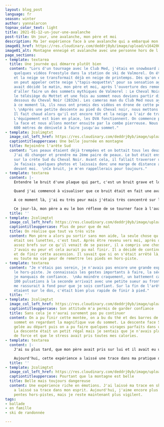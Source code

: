 ```yaml
---
layout: blog_post
language: fr
season: winter
author: yannalarcon
topnav_color_text: light
title: 2021-01-12-un-jour-une-avalanche
post-title: Un jour, une avalanche, mon père et moi
description: Ma 1er expérience face à une avalanche qui a embarqué mon père s'en l'ensevelir.
image01_href: https://res.cloudinary.com/deddrj0yb/image/upload/v1642001284/website/blog/Avalanche/20180323_105259_c53ror.jpg
image01_alt: Montagne enneigé et avalanche avec une personne hors de l'avalanche
page_sections:
- template: textarea
  title: Une journée qui démarre plutôt bien
  content: "Lors d'un tournage avec le Club Med, j'étais en snowboard afin de faire
    quelques vidéos Freestyle dans la station de ski de Valmorel. On était le 23 Mars
    et la neige se transformait déjà en neige de printemps. Dès qu'on est en hors-piste,
    on peut appeler cette neige \"tapis-moquette\" pour sa sensation agréable.  \nOn
    avait décidé le matin, mon père et moi, après l'ouverture des remontées mécaniques
    d'aller faire un des sommets mythiques de Valmorel : Le Cheval Noir.  \nOn a pris
    le télésiège du Mottet et une fois au sommet nous devions partir directement en
    dessous du Cheval Noir (2832m). Les cameras man du Club Med nous ayant repéré
    à ce moment là, ils nous ont promis des vidéos en drone de cette petite ascension.
    \ \nAprès une petite descente au pied du Cheval noir, nous mettons les peaux.
    Il fait chaud alors qu'il est encore tôt et la neige a l'air de transformer rapidement.
    L'équipement est bien en place, les DVA fonctionnent. On commence par traverser
    la face et nous allons monter ensuite par la combe pierreuse. Nous avons environ
    600 mètres de dénivelé à faire jusqu'au sommet."
- template: 2colimgtxt
  image_col_left_href: https://res.cloudinary.com/deddrj0yb/image/upload/v1642001284/website/blog/Avalanche/20180323_101548_jkimdu.jpg
  captiontitleuppercase: Une belle journée en montagne
  title: Rejoindre l'arête Sud
  content: "Les peaux étaient déjà trempées et on bottait tous les deux beaucoup.
    J'ai dû changer et prendre ma 2ème paire de peaux. Le but était ensuite d'arriver
    sur la crète Sud du Cheval Noir. Avant cela, il fallait traverser une longue partie.
    Je faisais quelques photos et laissais donc une marge de distance avec mon père
    devant moi.  \nCe bruit, je m'en rappellerais pour toujours."
- template: textarea
  content: |-
    Entendre le bruit d'une plaque qui part, c'est un bruit grave et lourd, comme un coup de tonnerre mais dans la montagne. C'était assez irréel comme moment et jamais on n'aurait pu penser qu'une plaque parte à cet endroit.

    Quand j'ai commencé à visualiser que ce bruit était en fait une avalanche, la réalité m'a frappé de plein fouet. J'ai compris qu'une plaque venait de partir au moins 50m au dessus de nous. Elle était assez large mais pas trop épaisse, elle n'est donc pas partie vite. Cela m'a permis de reculer le plus rapidement possible. Je criais sur mon père en ayant peur qu'il se fasse prendre. Lui courait, essayant tant bien que mal d'esquiver l'avalanche. Par chance, elle n'a pas eu le temps de prendre beaucoup de vitesse, elle était lourde et glissait doucement avec de la neige compacte. Mon père est tombé en essayant de courir avec les skis.

    A ce moment là, j'ai eu très peur mais j'étais très concentré sur le fait de surveiller où mon père pouvait être traîné et embarqué. Mon but était de garder mon sang froid et toute la concentration possible pour dégainer et sortir mon DVA et le chercher.

    Ce jour-là, mon père a eu le bon réflexe de se tourner face à l'avalanche et de bloquer avec ses skis la neige. Vu que la coulée n'était pas très rapide ni trop forte, elle l'emporta tout doucement. Elle le traîna plusieurs mètres plus bas, sans l'ensevelir. En fin de compte, il se stoppa, la neige jusqu'au cou. L'avalanche, elle, avait gonflé sur son flanc gauche et était descendue bien bas.
  title: ''
- template: 2colimgtxt
  image_col_left_href: https://res.cloudinary.com/deddrj0yb/image/upload/v1642001284/website/blog/Avalanche/20180323_105259_c53ror.jpg
  captiontitleuppercase: Plus de peur que de mal
  title: On réalise que tout va très vite
  content: Mon père a alors pu sortir sans mon aide, la seule chose qu'il avait perdu
    était ses lunettes, c'est tout. Après être revenu vers moi, après quelques échanges
    assez brefs sur ce qu'il venait de se passer, il a compris une chose importante.
    J'avais eu peur et cela aurait pu mal finir. Il a décidé de continuer à grimper
    et de finir cette ascension. Il savait que si on s'était arrêté là, j'aurai sûrement
    eu toute ma vie peur de remettre les pieds en hors-piste.
- template: textarea
  content: "Je n'étais pas serein, je n'avais pas encore une grande expérience dans
    le hors-piste. Je connaissais les gestes importants à faire, la sécurité, mais
    je manquais de confiance.  \nAu moindre craquement, un battement cardiaque de
    100 pulsations à la seconde arrivait avec une petite sueur au front. Mon père
    me rassurait à fond pour que je sois confiant. Sur la fin de l'arête, les skis
    étaient sur le dos, c'était bien plus rapide de finir à pied."
  title: ''
- template: 2colimgtxt
  image_col_left_href: https://res.cloudinary.com/deddrj0yb/image/upload/v1642001283/website/blog/Avalanche/FB_IMG_1521828361575_ircxpo.jpg
  captiontitleuppercase: Son attitude m'a permis de garder confiance
  title: Sans cela je n'aurai surement pas pu continuer
  content: On a pu finir cette montée, on a bu du thé et des barres de céréales au
    sommet en regardant la magnifique vue du sommet. La descente face Sud était assez
    gelée au départ puis on a pu faire quelques virages parfaits dans une neige fraîche.
    La descente était un petit régal mais je sentais que je n'avais plus beaucoup
    de force et que le stress avait pris toutes mes calories.
- template: textarea
  content: |-
    J'ai su plus tard, que mon père avait pris sur lui et il avait eu un contrecoup de cette expérience avec moi. Il a su se gérer et continuer consciemment et prudemment cette fin de montée. Il le faisait pour moi comme pour lui, afin de surpasser la peur que l'on venait de vivre.

    Aujourd'hui, cette expérience a laissé une trace dans ma pratique du ski. Je fais beaucoup plus attention, je lis attentivement les Topos, je me renseigne vraiment sur les conditions de neige, sur le BRA ainsi que sur les règles à avoir en ski de randonnée. Le fait que j'ai été loin de mon père et d'avoir laissé de l'espace nous a permis de ne pas se retrouver dans une situation critique. Malgré, que les pisteurs nous aient assuré que le risque était faible, il a été présent. Il faut alors redoubler de vigilance.
  title: ''
- template: 2colimgtxt
  image_col_left_href: https://res.cloudinary.com/deddrj0yb/image/upload/v1642001284/website/blog/Avalanche/20180323_114107_nkqabg.jpg
  captiontitleuppercase: Pourtant que la montagne est belle
  title: Belle mais toujours dangereuse
  content: Une expérience riche en émotions. J'ai laissé ma trace en ski, la montagne
    a laissé sa trace dans mon esprit. Aujourd'hui, j'aime encore plus fouler les
    pentes hors-pistes, mais je reste maintenant plus vigilent.
tags:
- ballade
- en famille
- ski de randonnée

---
```

